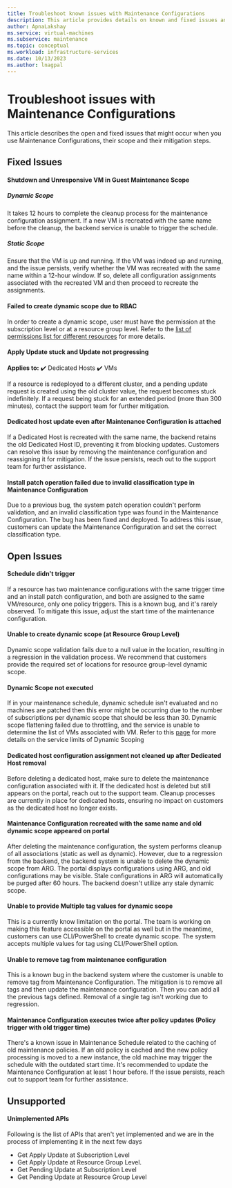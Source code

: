 ```yaml
---
title: Troubleshoot known issues with Maintenance Configurations
description: This article provides details on known and fixed issues and how to troubleshoot any problems with Maintenance Configurations.
author: ApnaLakshay
ms.service: virtual-machines
ms.subservice: maintenance
ms.topic: conceptual
ms.workload: infrastructure-services
ms.date: 10/13/2023
ms.author: lnagpal
---
```


# Troubleshoot issues with Maintenance Configurations

This article describes the open and fixed issues that might occur when you use Maintenance Configurations, their scope and their mitigation steps.

## Fixed Issues

#### Shutdown and Unresponsive VM in Guest Maintenance Scope

#####  Dynamic Scope

It takes 12 hours to complete the cleanup process for the maintenance configuration assignment. If a new VM is recreated with the same name before the cleanup, the backend service is unable to trigger the schedule.

##### Static Scope

Ensure that the VM is up and running. If the VM was indeed up and running, and the issue persists, verify whether the VM was recreated with the same name within a 12-hour window. If so, delete all configuration assignments associated with the recreated VM and then proceed to recreate the assignments.

#### Failed to create dynamic scope due to RBAC

In order to create a dynamic scope, user must have the permission at the subscription level or at a resource group level. Refer to the [list of permissions list for different resources](../update-manager/overview.md#permissions) for more details.

#### Apply Update stuck and Update not progressing
**Applies to:** :heavy_check_mark: Dedicated Hosts :heavy_check_mark: VMs 

If a resource is redeployed to a different cluster, and a pending update request is created using the old cluster value, the request  becomes stuck indefinitely. If a request being stuck for an extended period (more than 300 minutes), contact the  support team for further mitigation.

#### Dedicated host update even after Maintenance Configuration is attached

If a Dedicated Host is recreated with the same name, the backend retains the old Dedicated Host ID, preventing it from blocking updates. Customers can resolve this issue by removing the maintenance configuration and reassigning it for mitigation. If the issue persists, reach out to the support team for further assistance.

#### Install patch operation failed due to invalid classification type in Maintenance Configuration

Due to a previous bug, the system patch operation couldn't perform validation, and an invalid classification type was found in the Maintenance Configuration. The bug has been fixed and deployed. To address this issue, customers can update the Maintenance Configuration and set the correct classification type.

## Open Issues

#### Schedule didn't trigger

If a resource has two maintenance configurations with the same trigger time and an install patch configuration, and both are assigned to the same VM/resource, only one policy triggers. This is a known bug, and it's rarely observed. To mitigate this issue, adjust the start time of the maintenance configuration.

#### Unable to create dynamic scope (at Resource Group Level)

Dynamic scope validation fails due to a null value in the location, resulting in a regression in the validation process. We recommend that customers provide the required set of locations for resource group-level dynamic scope.

#### Dynamic Scope not executed

If in your maintenance schedule, dynamic schedule isn't evaluated and no machines are patched then this error might be occurring due to the number of subscriptions per dynamic scope that should be less than 30. Dynamic scope flattening failed due to throttling, and the service is unable to determine the list of VMs associated with VM.  Refer to this [page](../virtual-machines/maintenance-configurations.md#service-limits) for more details on the service limits of Dynamic Scoping 

#### Dedicated host configuration assignment not cleaned up after Dedicated Host removal

Before deleting a dedicated host, make sure to delete the maintenance configuration associated with it. If the dedicated host is deleted but still appears on the portal, reach out to the support team. Cleanup processes are currently in place for dedicated hosts, ensuring no impact on customers as the dedicated host no longer exists.

#### Maintenance Configuration recreated with the same name and old dynamic scope appeared on portal

After deleting the maintenance configuration, the system performs cleanup of all associations (static as well as dynamic). However, due to a regression from the backend, the backend system is unable to delete the dynamic scope from ARG. The portal displays configurations using ARG, and old configurations may be visible. Stale configurations in ARG will automatically be purged after 60 hours. The backend doesn't utilize any stale dynamic scope.

#### Unable to provide Multiple tag values for dynamic scope

This is a currently know limitation on the portal. The team is working on making this feature accessible on the portal as well but in the meantime, customers can use CLI/PowerShell to create dynamic scope. The system accepts multiple values for tag using CLI/PowerShell option.

#### Unable to remove tag from maintenance configuration

This is a known bug in the backend system where the customer is unable to remove tag from Maintenance Configuration. The mitigation is to remove all tags and then update the maintenance configuration. Then you can add all the previous tags defined. Removal of a single tag isn't working due to regression.

#### Maintenance Configuration executes twice after policy updates (Policy trigger with old trigger time)

There's a known issue in Maintenance Schedule related to the caching of old maintenance policies. If an old policy is cached and the new policy processing is moved to a new instance, the old machine may trigger the schedule with the outdated start time.
It's recommended to update the Maintenance Configuration at least 1 hour before. If the issue persists, reach out to support team for further assistance.

## Unsupported

#### Unimplemented APIs

Following is the list of APIs that aren't yet implemented and we are in the process of implementing it in the next few days
+ Get Apply Update at Subscription Level
+ Get Apply Update at Resource Group Level.
+ Get Pending Update at Subscription Level
+ Get Pending Update at Resource Group Level
